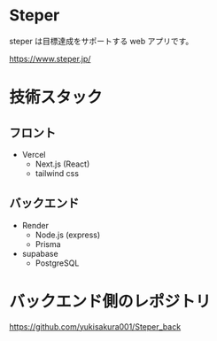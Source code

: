 # Steper

steper は目標達成をサポートする web アプリです。

https://www.steper.jp/

# 技術スタック

## フロント

- Vercel
  - Next.js (React)
  - tailwind css

## バックエンド

- Render
  - Node.js (express)
  - Prisma
- supabase
  - PostgreSQL

# バックエンド側のレポジトリ

https://github.com/yukisakura001/Steper_back
